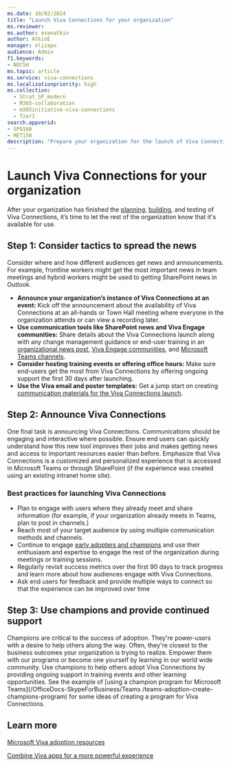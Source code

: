 ```yaml
---
ms.date: 10/02/2024
title: "Launch Viva Connections for your organization"
ms.reviewer: 
ms.author: evanatkin
author: AtkinE
manager: elizapo
audience: Admin
f1.keywords:
- NOCSH
ms.topic: article
ms.service: viva-connections
ms.localizationpriority: high
ms.collection:
  - Strat_SP_modern
  - M365-collaboration
  - m365initiative-viva-connections
  - Tier1
search.appverid:
- SPO160
- MET150
description: "Prepare your organization for the launch of Viva Connections by using news posts, announcements, and Champions."
---
```


# Launch Viva Connections for your organization

After your organization has finished the [planning](plan-viva-connections.md), [building](build-viva-connections.md), and testing of Viva Connections, it’s time to let the rest of the organization know that it's available for use.

## Step 1: Consider tactics to spread the news

Consider where and how different audiences get news and announcements. For example, frontline workers might get the most important news in team meetings and hybrid workers might be used to getting SharePoint news in Outlook.

- **Announce your organization’s instance of Viva Connections at an event:** Kick off the announcement about the availability of Viva Connections at an all-hands or Town Hall meeting where everyone in the organization attends or can view a recording later.
- **Use communication tools like SharePoint news and Viva Engage communities:** Share details about the Viva Connections launch along with any change management guidance or end-user training in an [organizational news post](https://support.microsoft.com/office/create-and-share-news-on-your-sharepoint-sites-495f8f1a-3bef-4045-b33a-55e5abe7aed7#:~:text=In%20SharePoint%20Online%2C%20you%20can%20add%20news%20posts,instructions%20Create%20the%20news%20post%20.%20See%20More), [Viva Engage communities](https://support.microsoft.com/topic/dc806ad9-73bb-49ae-9c68-d800fd902649), and [Microsoft Teams channels](https://support.microsoft.com/office/8e7b8f6f-0f0d-41c2-9883-3dc0bd5d4cda).
- **Consider hosting training events or offering office hours:** Make sure end-users get the most from Viva Connections by offering ongoing support the first 30 days after launching.
- **Use the Viva email and poster templates:** Get a jump start on creating [communication materials for the Viva Connections launch](https://adoption.microsoft.com/viva/).

## Step 2: Announce Viva Connections

One final task is announcing Viva Connections. Communications should be engaging and interactive where possible. Ensure end users can quickly understand how this new tool improves their jobs and makes getting news and access to important resources easier than before. Emphasize that Viva Connections is a customized and personalized experience that is accessed in Microsoft Teams or through SharePoint (if the experience was created using an existing intranet home site).

### Best practices for launching Viva Connections

- Plan to engage with users where they already meet and share information (for example, if your organization already meets in Teams, plan to post in channels.)
- Reach most of your target audience by using multiple communication methods and channels.
- Continue to engage [early adopters and champions](https://adoption.microsoft.com/roles/champion/) and use their enthusiasm and expertise to engage the rest of the organization during meetings or training sessions.
- Regularly revisit success metrics over the first 90 days to track progress and learn more about how audiences engage with Viva Connections.
- Ask end users for feedback and provide multiple ways to connect so that the experience can be improved over time

## Step 3: Use champions and provide continued support

Champions are critical to the success of adoption. They're power-users with a desire to help others along the way. Often, they're closest to the business outcomes your organization is trying to realize. Empower them with our programs or become one yourself by learning in our world wide community. Use champions to help others adopt Viva Connections by providing ongoing support in training events and other learning opportunities. See the example of [using a champion program for Microsoft Teams](/OfficeDocs-SkypeForBusiness/Teams
/teams-adoption-create-champions-program) for some ideas of creating a program for Viva Connections.

## Learn more

[Microsoft Viva adoption resources](https://adoption.microsoft.com/viva/)

[Combine Viva apps for a more powerful experience](/viva/learn-how-to-combine-modules)
